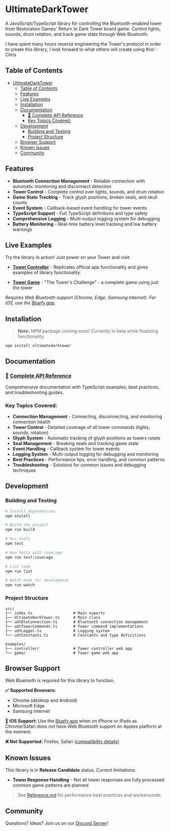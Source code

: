 # UltimateDarkTower

A JavaScript/TypeScript library for controlling the Bluetooth-enabled tower from Restoration Games' Return to Dark Tower board game. Control lights, sounds, drum rotation, and track game state through Web Bluetooth.

I have spent many hours reverse engineering the Tower's protocol in order to create this library, I look forward to what others will create using this! - Chris

## Table of Contents

-   [UltimateDarkTower](#ultimatedarktower)
    -   [Table of Contents](#table-of-contents)
    -   [Features](#features)
    -   [Live Examples](#live-examples)
    -   [Installation](#installation)
    -   [Documentation](#documentation)
        -   [📖 Complete API Reference](#-complete-api-reference)
        -   [Key Topics Covered:](#key-topics-covered)
    -   [Development](#development)
        -   [Building and Testing](#building-and-testing)
        -   [Project Structure](#project-structure)
    -   [Browser Support](#browser-support)
    -   [Known Issues](#known-issues)
    -   [Community](#community)

## Features

-   **Bluetooth Connection Management** - Reliable connection with automatic monitoring and disconnect detection
-   **Tower Control** - Complete control over lights, sounds, and drum rotation
-   **Game State Tracking** - Track glyph positions, broken seals, and skull counts
-   **Event System** - Callback-based event handling for tower events
-   **TypeScript Support** - Full TypeScript definitions and type safety
-   **Comprehensive Logging** - Multi-output logging system for debugging
-   **Battery Monitoring** - Real-time battery level tracking and low battery warnings

## Live Examples

Try the library in action! Just power on your Tower and visit:

-   **[Tower Controller](https://chessmess.github.io/UltimateDarkTower/dist/examples/controller/TowerController.html)** - Replicates official app functionality and gives examples of library functionality.

-   **[Tower Game](https://chessmess.github.io/UltimateDarkTower/dist/examples/game/TowerGame.html)** - "The Tower's Challenge" - a complete game using just the tower

_Requires Web Bluetooth support (Chrome, Edge, Samsung Internet). For iOS, use the [Bluefy app](https://apps.apple.com/us/app/bluefy-web-ble-browser/id1492822055)._

## Installation

> **Note:** NPM package coming soon! Currently in beta while finalizing functionality.

```bash
npm install ultimatedarktower
```

## Documentation

### 📖 [Complete API Reference](Reference.md)

Comprehensive documentation with TypeScript examples, best practices, and troubleshooting guides.

### Key Topics Covered:

-   **Connection Management** - Connecting, disconnecting, and monitoring connection health
-   **Tower Control** - Detailed coverage of all tower commands (lights, sounds, rotation)
-   **Glyph System** - Automatic tracking of glyph positions as towers rotate
-   **Seal Management** - Breaking seals and tracking game state
-   **Event Handling** - Callback system for tower events
-   **Logging System** - Multi-output logging for debugging and monitoring
-   **Best Practices** - Performance tips, error handling, and common patterns
-   **Troubleshooting** - Solutions for common issues and debugging techniques

## Development

### Building and Testing

```bash
# Install dependencies
npm install

# Build the project
npm run build

# Run tests
npm test

# Run tests with coverage
npm run test:coverage

# Lint code
npm run lint

# Watch mode for development
npm run watch
```

### Project Structure

```
src/
├── index.ts                  # Main exports
├── UltimateDarkTower.ts      # Main class
├── udtBleConnection.ts       # Bluetooth connection management
├── udtTowerCommands.ts       # Tower command implementations
├── udtLogger.ts              # Logging system
└── udtConstants.ts           # Constants and type definitions

examples/
├── controller/               # Tower controller web app
└── game/                     # Tower game web app
```

## Browser Support

Web Bluetooth is required for this library to function.

**✅ Supported Browsers:**

-   Chrome (desktop and Android)
-   Microsoft Edge
-   Samsung Internet

**📱 iOS Support:** Use the [Bluefy app](https://apps.apple.com/us/app/bluefy-web-ble-browser/id1492822055) when on iPhone or iPads as Chrome/Safari does not have Web Bluetooth support on Apples platform at the moment.

**❌ Not Supported:** Firefox, Safari ([compatibility details](https://caniuse.com/?search=web%20bluetooth))

## Known Issues

This library is in **Release Candidate** status. Current limitations:

-   **Tower Response Handling** - Not all tower responses are fully processed
    common game patterns are planned

> See [Reference.md](Reference.md) for performance best practices and workarounds.

## Community

Questions? Ideas? Join us on our [Discord Server](https://discord.com/channels/722465956265197618/1167555008376610945/1167842435766952158)!
